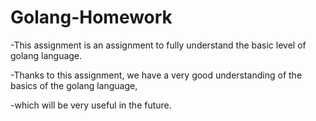 # Golang-Homework
-This assignment is an assignment to fully understand the basic level of golang language.

-Thanks to this assignment, we have a very good understanding of the basics of the golang language,

-which will be very useful in the future.
